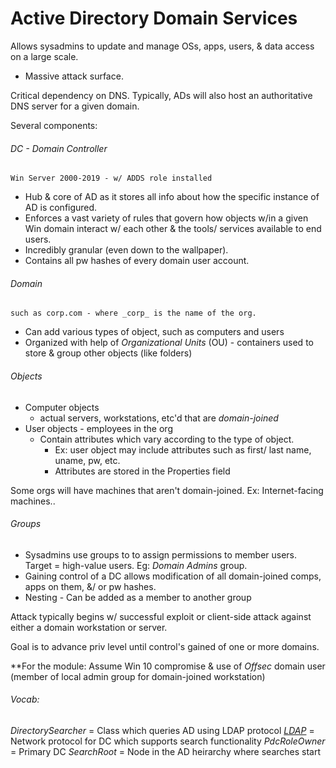 
# Active Directory Domain Services  
  
Allows sysadmins to update and manage OSs, apps, users, & data access on a large scale.
- Massive attack surface.  
  
  
Critical dependency on DNS. Typically, ADs will also host an authoritative DNS server for a given domain.  
  
Several components:  
  
###### DC - Domain Controller
	Win Server 2000-2019 - w/ ADDS role installed  
- Hub & core of AD as it stores all info about how the specific instance of AD is configured.  
- Enforces a vast variety of rules that govern how objects w/in a given Win domain interact w/ each other & the tools/ services available to end users.  
- Incredibly granular (even down to the wallpaper).
- Contains all pw hashes of every domain user account.

  
###### Domain
	such as corp.com - where _corp_ is the name of the org.  
- Can add various types of object, such as computers and users  
- Organized with help of _Organizational Units_ (OU) - containers used to store & group other objects (like folders)  
  
  
###### Objects  
- Computer objects
	- actual servers, workstations, etc'd that are _domain-joined_  
- User objects - employees in the org  
	- Contain attributes which vary according to the type of object.
		- Ex: user object may include attributes such as first/ last name, uname, pw, etc.
		- Attributes are stored in the Properties field
  
  
Some orgs will have machines that aren't domain-joined. Ex: Internet-facing machines..  
  

###### Groups
- Sysadmins use groups to to assign permissions to member users. Target = high-value users. Eg: _Domain Admins_ group.  
- Gaining control of a DC allows modification of all domain-joined comps, apps on them, &/ or pw hashes.
- Nesting - Can be added as a member to another group
  
  
Attack typically begins w/ successful exploit or client-side attack against either a domain workstation or server.

Goal is to advance priv level until control's gained of one or more domains.  
  
  
\*\*For the module: Assume Win 10 compromise & use of _Offsec_ domain user (member of local admin group for domain-joined workstation)


###### Vocab:

*DirectorySearcher* = Class which queries AD using LDAP protocol
[*LDAP*](ldap.md) = Network protocol for DC which supports search functionality
*PdcRoleOwner* = Primary DC
*SearchRoot* = Node in the AD heirarchy where searches start